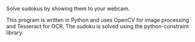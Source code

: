 Solve sudokus by showing them to your webcam.

This program is written in Python and uses OpenCV for image processing and Tesseract for OCR. The sudoku is solved using the python-constraint library.

